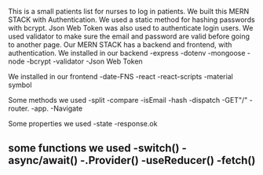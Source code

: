This is a small patients list for nurses to log in patients. We built this MERN STACK with Authentication. We used a static method for hashing passwords with bcrypt. Json Web Token was also used to authenticate login users. We used validator to make sure the email and password are valid before going to another page. Our MERN STACK has a backend and frontend, with authentication.
We installed in our backend
-express
-dotenv
-mongoose
-node
-bcrypt
-validator
-Json Web Token

We installed in our frontend
-date-FNS
-react
-react-scripts
-material symbol

Some methods we used
-split
-compare
-isEmail
-hash
-dispatch
-GET"/"
-router.
-app.
-Navigate

Some properties we used
-state
-response.ok

some functions we used 
-switch()
-async/await()
-.Provider()
-useReducer()
-fetch()
-